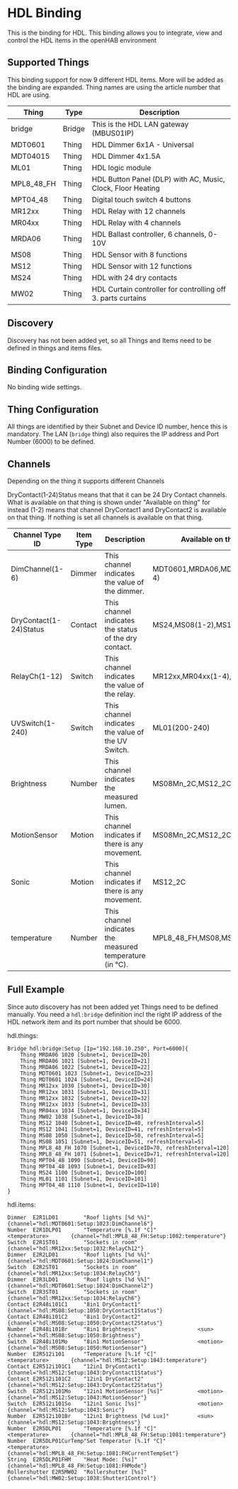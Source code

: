 # HDL Binding

This is the binding for HDL.
This binding allows you to integrate, view and control the HDL  items in the openHAB environment

## Supported Things

This binding support for now 9 different HDL items.
More will be added as the binding are expanded.
Thing names are using the article number that HDL are using.

| Thing         | Type      | Description                                                   |
|---------------|-----------|---------------------------------------------------------------|
| bridge        | Bridge    | This is the HDL LAN gateway (MBUS01IP)                    	|
| MDT0601	   	| Thing     | HDL Dimmer 6x1A - Universal                                   |
| MDT04015	   	| Thing     | HDL Dimmer 4x1.5A	                                 			|
| ML01          | Thing     | HDL logic module                                              |
| MPL8_48_FH    | Thing     | HDL Button Panel (DLP) with AC, Music, Clock, Floor Heating   |
| MPT04_48      | Thing     | Digital touch switch 4 buttons                                |
| MR12xx		| Thing     | HDL Relay with 12 channels                                    |
| MR04xx		| Thing     | HDL Relay with 4 channels                                     |
| MRDA06        | Thing     | HDL Ballast controller, 6 channels, 0-10V                     |
| MS08			| Thing     | HDL Sensor with 8 functions                                   |
| MS12			| Thing     | HDL Sensor with 12 functions                                  |
| MS24          | Thing     | HDL with 24 dry contacts                                      |
| MW02          | Thing     | HDL Curtain controller for controlling off 3. parts curtains  |

## Discovery

Discovery has not been added yet, so all Things and Items need to be defined in things and items files.

## Binding Configuration

No binding wide settings.

## Thing Configuration

All things are identified by their Subnet and Device ID number, hence this is mandatory. 
The LAN (`bridge` thing) also requires the IP address and Port Number (6000) to be defined. 


## Channels

Depending on the thing it supports different Channels

DryContact(1-24)Status  means that that it can be 24 Dry Contact channels. What is available on that thing is shown under "Available on thing" for instead (1-2) means that channel DryContact1 and DryContact2 is available on that thing. If nothing is set all channels is available on that thing.

| Channel Type ID       | Item Type | Description                                               | Available on thing        	|
|-----------------------|-----------|-----------------------------------------------------------|-------------------------------|
| DimChannel(1-6)       | Dimmer    | This channel indicates the value of the dimmer.           |MDT0601,MRDA06,MDT04015(1-4) 	|
| DryContact(1-24)Status| Contact   | This channel indicates the status of the dry contact.     |MS24,MS08(1-2),MS12(1-2)		|
| RelayCh(1-12)         | Switch    | This channel indicates the value of the relay.            |MR12xx,MR04xx(1-4),MS12(1-2)	|
| UVSwitch(1-240)       | Switch    | This channel indicates the value of the UV Switch.        |ML01(200-240)              	|
| Brightness            | Number    | This channel indicates the measured lumen.                |MS08Mn_2C,MS12_2C         		|
| MotionSensor          | Motion    | This channel indicates if there is any movement.          |MS08Mn_2C,MS12_2C       		|
| Sonic                 | Motion    | This channel indicates if there is any movement.          |MS12_2C                   		|
| temperature           | Number    | This channel indicates the measured temperature (in °C).  |MPL8_48_FH,MS08,MS12       	|

## Full Example

Since auto discovery has not been added yet Things need to be defined manually. You need a `hdl:bridge` definition incl the right IP address of the HDL network item and its port number that should be 6000. 

hdl.things:

```
Bridge hdl:bridge:Setup [Ip="192.168.10.250", Port=6000]{
    Thing MRDA06 1020 [Subnet=1, DeviceID=20]
    Thing MRDA06 1021 [Subnet=1, DeviceID=21]
    Thing MRDA06 1022 [Subnet=1, DeviceID=22]
    Thing MDT0601 1023 [Subnet=1, DeviceID=23]
    Thing MDT0601 1024 [Subnet=1, DeviceID=24]
    Thing MR12xx 1030 [Subnet=1, DeviceID=30]
    Thing MR12xx 1031 [Subnet=1, DeviceID=31]
    Thing MR12xx 1032 [Subnet=1, DeviceID=32]
    Thing MR12xx 1033 [Subnet=1, DeviceID=33]
	Thing MR04xx 1034 [Subnet=1, DeviceID=34]
	Thing MW02 1038 [Subnet=1, DeviceID=38]
	Thing MS12 1040 [Subnet=1, DeviceID=40, refreshInterval=5]
	Thing MS12 1041 [Subnet=1, DeviceID=41, refreshInterval=5]
	Thing MS08 1050 [Subnet=1, DeviceID=50, refreshInterval=5]
	Thing MS08 1051 [Subnet=1, DeviceID=51, refreshInterval=5]
	Thing MPL8_48_FH 1070 [Subnet=1, DeviceID=70, refreshInterval=120]
	Thing MPL8_48_FH 1071 [Subnet=1, DeviceID=71, refreshInterval=120]
	Thing MPT04_48 1090 [Subnet=1, DeviceID=90]
	Thing MPT04_48 1093 [Subnet=1, DeviceID=93]
	Thing MS24 1100 [Subnet=1, DeviceID=100]
	Thing ML01 1101 [Subnet=1, DeviceID=101]
	Thing MPT04_48 1110 [Subnet=1, DeviceID=110]
}
```

hdl.items:

```
Dimmer  E2R1LD01        "Roof lights [%d %%]"                          			{channel="hdl:MDT0601:Setup:1023:DimChannel6"}
Number  E2R1DLP01       "Temperature [%.1f °C]"             <temperature>   	{channel="hdl:MPL8_48_FH:Setup:1082:temperature"}
Switch  E2R1ST01        "Sockets in room"                                       {channel="hdl:MR12xx:Setup:1032:RelayCh12"}
Dimmer  E2R2LD01        "Roof lights [%d %%]"                                   {channel="hdl:MDT0601:Setup:1024:DimChannel1"}
Switch  E2R2ST01        "Sockets in room"                                       {channel="hdl:MR12xx:Setup:1034:RelayCh5"}
Dimmer  E2R3LD01        "Roof lights [%d %%]"                                   {channel="hdl:MDT0601:Setup:1024:DimChannel2"}
Switch  E2R3ST01        "Sockets in room"                                       {channel="hdl:MR12xx:Setup:1034:RelayCh6"}
Contact	E2R48i101C1		"8in1 DryContact1"										{channel="hdl:MS08:Setup:1050:DryContact1Status"}
Contact	E2R48i101C2		"8in1 DryContact2"										{channel="hdl:MS08:Setup:1050:DryContact2Status"}
Number	E2R48i101Br		"8in1 Brightness"					<sun>				{channel="hdl:MS08:Setup:1050:Brightness"}
Switch	E2R48i101Mo		"8in1 MotionSensor"					<motion>			{channel="hdl:MS08:Setup:1050:MotionSensor"}
Number	E2R512i101		"Temperature [%.1f °C]" 			<temperature>		{channel="hdl:MS12:Setup:1043:temperature"}
Contact	E2R512i101C1	"12in1 DryContact1"										{channel="hdl:MS12:Setup:1043:DryContact1Status"}
Contact	E2R512i101C2	"12in1 DryContact2"										{channel="hdl:MS12:Setup:1043:DryContact2Status"}
Switch	E2R512i101Mo	"12in1 MotionSensor [%s]"			<motion>			{channel="hdl:MS12:Setup:1043:MotionSensor"}
Switch	E2R512i101So	"12in1 Sonic [%s]"					<motion>			{channel="hdl:MS12:Setup:1043:Sonic"}
Number	E2R512i101Br	"12in1 Brightness [%d Lux]"			<sun>				{channel="hdl:MS12:Setup:1043:Brightness"}
Number	E2R5DLP01		"Temperature [%.1f °C]" 			<temperature>		{channel="hdl:MPL8_48_FH:Setup:1081:temperature"}
Number	E2R5DLP01CurTemp"Set Temperatur [%.1f °C]" 			<temperature>		{channel="hdl:MPL8_48_FH:Setup:1081:FHCurrentTempSet"}
String	E2R5DLP01FHM	"Heat Mode: [%s]" 										{channel="hdl:MPL8_48_FH:Setup:1081:FHMode"}
Rollershutter E2R5MW02	"Rollershutter [%s]"									{channel="hdl:MW02:Setup:1038:Shutter1Control"}
```

